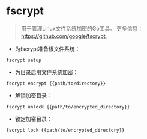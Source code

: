 # fscrypt

> 用于管理Linux文件系统加密的Go工具。
> 更多信息：<https://github.com/google/fscrypt>。

- 为fscrypt准备根文件系统：

`fscrypt setup`

- 为目录启用文件系统加密：

`fscrypt encrypt {{path/to/directory}}`

- 解锁加密目录：

`fscrypt unlock {{path/to/encrypted_directory}}`

- 锁定加密目录：

`fscrypt lock {{path/to/encrypted_directory}}`